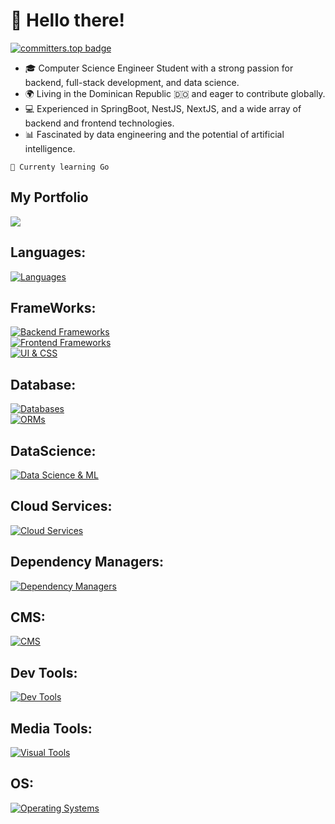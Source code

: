 # 👋 Hello there!

[![committers.top badge](https://user-badge.committers.top/dominican_republic/NightmareVCO.svg)](https://user-badge.committers.top/dominican_republic/NightmareVCO)

<ul>
    <li>
        🎓 Computer Science Engineer Student with a strong passion for backend, full-stack development, and data science.
    </li>
    <li>
        🌍 Living in the Dominican Republic 🇩🇴 and eager to contribute globally.        
    </li>
    <li>
        💻 Experienced in SpringBoot, NestJS, NextJS, and a wide array of backend and frontend technologies.        
    </li>
    <li>
        📊 Fascinated by data engineering and the potential of artificial intelligence.        
    </li>
</ul>

```
🌱 Currenty learning Go
```

## My Portfolio
<a href="https://vladimircuriel.com"> 
    <img src="https://github.com/user-attachments/assets/451cac3e-661c-472c-b7e8-35c8fe9adfce" />
</a>

## Languages:
[![Languages](https://skillicons.dev/icons?i=c,java,go,dart,py,r,ts,js,html,css)](https://skillicons.dev)  

## FrameWorks:
[![Backend Frameworks](https://skillicons.dev/icons?i=spring,nestjs,express,fastapi)](https://skillicons.dev)  
[![Frontend Frameworks](https://skillicons.dev/icons?i=react,nextjs,astro)](https://skillicons.dev)  
[![UI & CSS](https://skillicons.dev/icons?i=tailwind,bootstrap,sass)](https://skillicons.dev) 

## Database:
[![Databases](https://skillicons.dev/icons?i=mongodb,mysql,postgres,dynamodb,redis)](https://skillicons.dev)  
[![ORMs](https://skillicons.dev/icons?i=hibernate,prisma,sequelize)](https://skillicons.dev)

## DataScience:
[![Data Science & ML](https://skillicons.dev/icons?i=anaconda,sklearn,tensorflow,pytorch,opencv)](https://skillicons.dev)  

## Cloud Services:
[![Cloud Services](https://skillicons.dev/icons?i=aws,firebase,gcp,netlify,vercel)](https://skillicons.dev)   
 
## Dependency Managers:
[![Dependency Managers](https://skillicons.dev/icons?i=pnpm,maven,bun,gradle)](https://skillicons.dev)  

## CMS:
[![CMS](https://skillicons.dev/icons?i=wordpress)](https://skillicons.dev)  

## Dev Tools:
[![Dev Tools](https://skillicons.dev/icons?i=git,github,githubactions,docker,postman)](https://skillicons.dev)  

## Media Tools:
[![Visual Tools](https://skillicons.dev/icons?i=figma,ai)](https://skillicons.dev)  

## OS:
[![Operating Systems](https://skillicons.dev/icons?i=apple,windows,linux)](https://skillicons.dev)  


